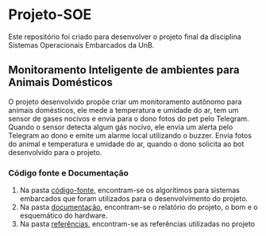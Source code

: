 # Projeto-SOE
Este repositório foi criado para desenvolver o projeto final da disciplina Sistemas Operacionais Embarcados da UnB.

## Monitoramento Inteligente de ambientes para Animais Domésticos
O projeto desenvolvido propõe criar um monitoramento autônomo para animais domésticos, ele mede a temperatura e umidade do ar, tem um sensor de gases nocivos e envia para o dono fotos do pet pelo Telegram.
Quando o sensor detecta algum gás nocivo, ele envia um alerta pelo Telegram ao dono e emite um alarme local utilizando o buzzer.
Envia fotos do animal e temperatura e umidade do ar, quando o dono solicita ao bot desenvolvido para o projeto.

### Código fonte e Documentação
1. Na pasta [código-fonte](https://github.com/gabrielaggn/Projeto-SOE/tree/main/c%C3%B3digo-fonte), encontram-se os algorítimos para sistemas embarcados que foram utilizados para o desenvolvimento do projeto.
2. Na pasta [documentação](https://github.com/gabrielaggn/Projeto-SOE/tree/main/documenta%C3%A7%C3%A3o), encontram-se o relatório do projeto, o bom e o esquemático do hardware.
3. Na pasta [referências](https://github.com/gabrielaggn/Projeto-SOE/tree/main/refer%C3%AAncias), encontram-se as referências utilizadas no projeto




